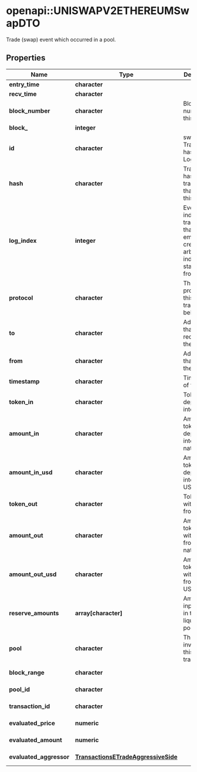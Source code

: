 # openapi::UNISWAPV2ETHEREUMSwapDTO

Trade (swap) event which occurred in a pool.

## Properties
Name | Type | Description | Notes
------------ | ------------- | ------------- | -------------
**entry_time** | **character** |  | [optional] 
**recv_time** | **character** |  | [optional] 
**block_number** | **character** | Block number of this event | [optional] 
**block_** | **integer** |  | [optional] 
**id** | **character** | swap-{ Transaction hash }-{ Log index } | [optional] 
**hash** | **character** | Transaction hash of the transaction that emitted this event | [optional] 
**log_index** | **integer** | Event log index. For transactions that don&#39;t emit event, create arbitrary index starting from 0 | [optional] 
**protocol** | **character** | The protocol this transaction belongs to | [optional] 
**to** | **character** | Address that received the tokens | [optional] 
**from** | **character** | Address that sent the tokens | [optional] 
**timestamp** | **character** | Timestamp of this event | [optional] 
**token_in** | **character** | Token deposited into pool | [optional] 
**amount_in** | **character** | Amount of token deposited into pool in native units | [optional] 
**amount_in_usd** | **character** | Amount of token deposited into pool in USD | [optional] 
**token_out** | **character** | Token withdrawn from pool | [optional] 
**amount_out** | **character** | Amount of token withdrawn from pool in native units | [optional] 
**amount_out_usd** | **character** | Amount of token withdrawn from pool in USD | [optional] 
**reserve_amounts** | **array[character]** | Amount of input tokens in the liquidity pool | [optional] 
**pool** | **character** | The pool involving this transaction | [optional] 
**block_range** | **character** |  | [optional] [readonly] 
**pool_id** | **character** |  | [optional] [readonly] 
**transaction_id** | **character** |  | [optional] [readonly] 
**evaluated_price** | **numeric** |  | [optional] [readonly] 
**evaluated_amount** | **numeric** |  | [optional] [readonly] 
**evaluated_aggressor** | [**TransactionsETradeAggressiveSide**](Transactions.ETradeAggressiveSide.md) |  | [optional] [Enum: ] 


